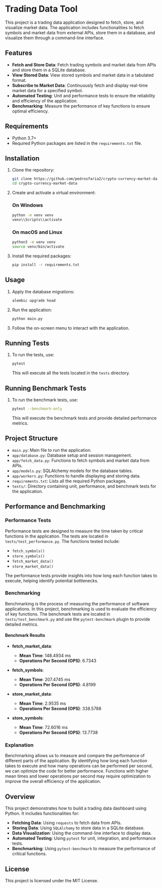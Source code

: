 # Trading Data Tool

This project is a trading data application designed to fetch, store, and visualize market data. The application includes functionalities to fetch symbols and market data from external APIs, store them in a database, and visualize them through a command-line interface.

## Features

- **Fetch and Store Data**: Fetch trading symbols and market data from APIs and store them in a SQLite database.
- **View Stored Data**: View stored symbols and market data in a tabulated format.
- **Subscribe to Market Data**: Continuously fetch and display real-time market data for a specified symbol.
- **Automated Testing**: Unit and performance tests to ensure the reliability and efficiency of the application.
- **Benchmarking**: Measure the performance of key functions to ensure optimal efficiency.

## Requirements

- Python 3.7+
- Required Python packages are listed in the `requirements.txt` file.

## Installation

1. Clone the repository:

    ```bash
    git clone https://github.com/pedrosfaria2/crypto-currency-market-data.git
    cd crypto-currency-market-data
    ```

2. Create and activate a virtual environment:

    ### On Windows

    ```bash
    python -m venv venv
    venv\\Scripts\\activate
    ```

    ### On macOS and Linux

    ```bash
    python3 -m venv venv
    source venv/bin/activate
    ```

3. Install the required packages:

    ```bash
    pip install -r requirements.txt
    ```

## Usage

1. Apply the database migrations:

    ```bash
    alembic upgrade head
    ```

2. Run the application:

    ```bash
    python main.py
    ```

3. Follow the on-screen menu to interact with the application.

## Running Tests

1. To run the tests, use:

    ```bash
    pytest
    ```

    This will execute all the tests located in the `tests` directory.

## Running Benchmark Tests

1. To run the benchmark tests, use:

    ```bash
    pytest --benchmark-only
    ```

    This will execute the benchmark tests and provide detailed performance metrics.

## Project Structure

- `main.py`: Main file to run the application.
- `app/database.py`: Database setup and session management.
- `app/fetch_data.py`: Functions to fetch symbols and market data from APIs.
- `app/models.py`: SQLAlchemy models for the database tables.
- `app/workers.py`: Functions to handle displaying and storing data.
- `requirements.txt`: Lists all the required Python packages.
- `tests/`: Directory containing unit, performance, and benchmark tests for the application.

## Performance and Benchmarking

### Performance Tests

Performance tests are designed to measure the time taken by critical functions in the application. The tests are located in `tests/test_performance.py`. The functions tested include:

- `fetch_symbols()`
- `store_symbols()`
- `fetch_market_data()`
- `store_market_data()`

The performance tests provide insights into how long each function takes to execute, helping identify potential bottlenecks.

### Benchmarking

Benchmarking is the process of measuring the performance of software applications. In this project, benchmarking is used to evaluate the efficiency of key functions. The benchmark tests are located in `tests/test_benchmark.py` and use the `pytest-benchmark` plugin to provide detailed metrics.

#### Benchmark Results

- **fetch_market_data**:
  - **Mean Time**: 148.4934 ms
  - **Operations Per Second (OPS)**: 6.7343

- **fetch_symbols**:
  - **Mean Time**: 207.4745 ms
  - **Operations Per Second (OPS)**: 4.8199

- **store_market_data**:
  - **Mean Time**: 2.9535 ms
  - **Operations Per Second (OPS)**: 338.5788

- **store_symbols**:
  - **Mean Time**: 72.6016 ms
  - **Operations Per Second (OPS)**: 13.7738

### Explanation

Benchmarking allows us to measure and compare the performance of different parts of the application. By identifying how long each function takes to execute and how many operations can be performed per second, we can optimize the code for better performance. Functions with higher mean times and lower operations per second may require optimization to improve the overall efficiency of the application.

## Overview

This project demonstrates how to build a trading data dashboard using Python. It includes functionalities for:

- **Fetching Data**: Using `requests` to fetch data from APIs.
- **Storing Data**: Using `SQLAlchemy` to store data in a SQLite database.
- **Data Visualization**: Using the command-line interface to display data.
- **Automated Testing**: Using `pytest` for unit, integration, and performance tests.
- **Benchmarking**: Using `pytest-benchmark` to measure the performance of critical functions.

## License

This project is licensed under the MIT License.
